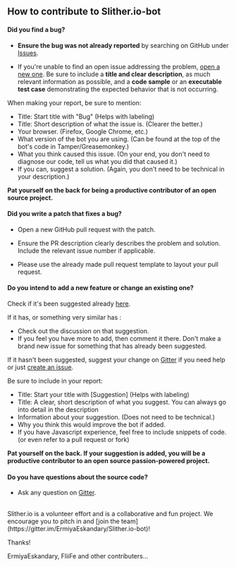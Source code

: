 ## How to contribute to Slither.io-bot

#### **Did you find a bug?**

* **Ensure the bug was not already reported** by searching on GitHub under [Issues](https://github.com/ErmiyaEskandary/Slither.io-bot/issues).

* If you're unable to find an open issue addressing the problem, [open a new one](https://github.com/ErmiyaEskandary/Slither.io-bot/issues/new). Be sure to include a **title and clear description**, as much relevant information as possible, and a **code sample** or an **executable test case** demonstrating the expected behavior that is not occurring.

When making your report, be sure to mention:

* Title: Start title with "Bug" (Helps with labeling)
* Title: Short description of what the issue is. (Clearer the better.)
* Your browser. (Firefox, Google Chrome, etc.)
* What version of the bot you are using. (Can be found at the top of the bot's code in Tamper/Greasemonkey.)
* What you think caused this issue. (On your end, you don't need to diagnose our code, tell us what you did that caused it.)
* If you can, suggest a solution. (Again, you don't need to be technical in your description.)

**Pat yourself on the back for being a productive contributor of an open source project.**
#### **Did you write a patch that fixes a bug?**

* Open a new GitHub pull request with the patch.

* Ensure the PR description clearly describes the problem and solution. Include the relevant issue number if applicable.

* Please use the already made pull request template to layout your pull request.

#### **Do you intend to add a new feature or change an existing one?**
Check if it's been suggested already [here](https://github.com/ErmiyaEskandary/Slither.io-bot/issues).

If it has, or something very similar has :
* Check out the discussion on that suggestion.
* If you feel you have more to add, then comment it there. Don't make a brand new issue for something that has already been suggested.

If it hasn't been suggested, suggest your change on [Gitter](https://gitter.im/ErmiyaEskandary/Slither.io-bot) if you need help or just [create an issue](https://github.com/ErmiyaEskandary/Slither.io-bot/issues/new).

Be sure to include in your report:

* Title: Start your title with [Suggestion] (Helps with labeling)
* Title: A clear, short description of what you suggest. You can always go into detail in the description
* Information about your suggestion. (Does not need to be technical.)
* Why you think this would improve the bot if added.
* If you have Javascript experience, feel free to include snippets of code. (or even refer to a pull request or fork)

**Pat yourself on the back. If your suggestion is added, you will be a productive contributor to an open source passion-powered project.**

#### **Do you have questions about the source code?**

* Ask any question on [Gitter](https://gitter.im/ErmiyaEskandary/Slither.io-bot).

</br>
Slither.io is a volunteer effort and is a collaborative and fun project. We encourage you to pitch in and [join the team](https://gitter.im/ErmiyaEskandary/Slither.io-bot)!

Thanks!

ErmiyaEskandary, FliiFe and other contributers...
